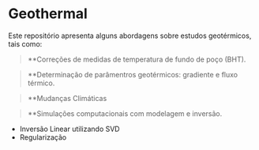 # Geothermal 

Este repositório apresenta alguns abordagens sobre estudos geotérmicos, tais como: 

>**Correções de medidas de temperatura de fundo de poço (BHT).

>**Determinação de parâmentros geotérmicos: gradiente e fluxo térmico.

>**Mudanças Climáticas

>**Simulações computacionais com modelagem e inversão.
  + Inversão Linear utilizando SVD
  + Regularização
